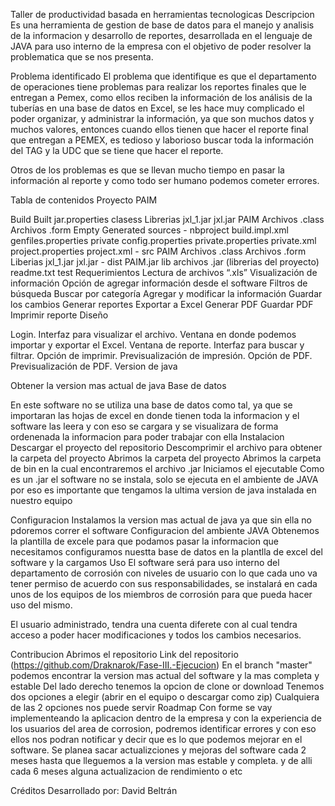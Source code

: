 Taller de productividad basada en herramientas tecnologicas
Descripcion
Es una herramienta de gestion de base de datos para el manejo y analisis de la informacion y desarrollo de reportes, desarrollada en el lenguaje de JAVA para uso interno de la empresa con el objetivo de poder resolver la problematica que se nos presenta.

Problema identificado
El problema que identifique es que el departamento de operaciones tiene problemas para realizar los reportes finales que le entregan a Pemex, como ellos reciben la información de los análisis de la tuberías en una base de datos en Excel, se les hace muy complicado el poder organizar, y administrar la información, ya que son muchos datos y muchos valores, entonces cuando ellos tienen que hacer el reporte final que entregan a PEMEX, es tedioso y laborioso buscar toda la información del TAG y la UDC que se tiene que hacer el reporte.

Otros de los problemas es que se llevan mucho tiempo en pasar la información al reporte y como todo ser humano podemos cometer errores.

Tabla de contenidos
Proyecto PAIM

Build
Built jar.properties
clasess
Librerias
jxl_1.jar
jxl.jar
PAIM
Archivos .class
Archivos .form
Empty
Generated sources - nbproject
build.impl.xml
genfiles.properties
private
config.properties
private.properties
private.xml
project.properties
project.xml - src
PAIM
Archivos .class
Archivos .form
Liberias
jxl_1.jar
jxl.jar - dist
PAIM.jar
lib
archivos .jar (librerias del proyecto)
readme.txt
test
Requerimientos
Lectura de archivos “.xls”
Visualización de información
Opción de agregar información desde el software
Filtros de búsqueda
Buscar por categoría
Agregar y modificar la información
Guardar los cambios
Generar reportes
Exportar a Excel
Generar PDF
Guardar PDF
Imprimir reporte
Diseño

Login.
Interfaz para visualizar el archivo.
Ventana en donde podemos importar y exportar el Excel.
Ventana de reporte.
Interfaz para buscar y filtrar.
Opción de imprimir.
Previsualización de impresión.
Opción de PDF.
Previsualización de PDF.
Version de java

Obtener la version mas actual de java
Base de datos

En este software no se utiliza una base de datos como tal, ya que se importaran las hojas de excel en donde tienen toda la informacion y el software las leera y con eso se cargara y se visualizara de forma ordenenada la informacion para poder trabajar con ella
Instalacion
Descargar el proyecto del repositorio
Descomprimir el archivo para obtener la carpeta del proyecto
Abrimos la carpeta del proyecto
Abrimos la carpeta de bin en la cual encontraremos el archivo .jar
Iniciamos el ejecutable
Como es un .jar el software no se instala, solo se ejecuta en el ambiente de JAVA por eso es importante que tengamos la ultima version de java instalada en nuestro equipo

Configuracion
Instalamos la version mas actual de java ya que sin ella no pdoremos correr el software
Configuracion del ambiente JAVA
Obtenemos la plantilla de excele para que podamos pasar la informacion que necesitamos
configuramos nuestta base de datos en la plantlla de excel del software y la cargamos
Uso
El software será para uso interno del departamento de corrosión con niveles de usuario con lo que cada uno va tener permiso de acuerdo con sus responsabilidades, se instalará en cada unos de los equipos de los miembros de corrosión para que pueda hacer uso del mismo.

El usuario administrado, tendra una cuenta diferete con al cual tendra acceso a poder hacer modificaciones y todos los cambios necesarios.

Contribucion
Abrimos el repositorio
Link del repositorio (https://github.com/Draknarok/Fase-III.-Ejecucion)
En el branch "master" podemos encontrar la version mas actual del software y la mas completa y estable
Del lado derecho tenemos la opcion de clone or download
Tenemos dos opciones a elegir (abrir en el equipo o descargar como zip)
Cualquiera de las 2 opciones nos puede servir
Roadmap
Con forme se vay implementeando la aplicacion dentro de la empresa y con la experiencia de los usuarios del area de corrosion, podremos identificar errores y con eso ellos nos podran notificar y decir que es lo que podemos mejorar en el software. Se planea sacar actualizciones y mejoras del software cada 2 meses hasta que lleguemos a la version mas estable y completa. y de alli cada 6 meses alguna actualizacion de rendimiento o etc

Créditos
Desarrollado por: David Beltrán
